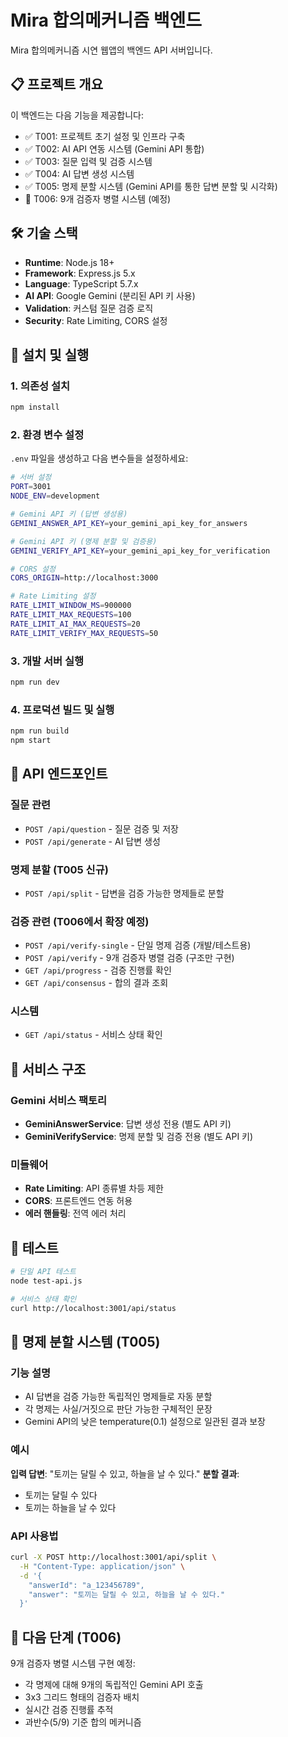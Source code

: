 # Mira 합의메커니즘 백엔드

Mira 합의메커니즘 시연 웹앱의 백엔드 API 서버입니다.

## 📋 프로젝트 개요

이 백엔드는 다음 기능을 제공합니다:

- ✅ T001: 프로젝트 초기 설정 및 인프라 구축
- ✅ T002: AI API 연동 시스템 (Gemini API 통합)
- ✅ T003: 질문 입력 및 검증 시스템
- ✅ T004: AI 답변 생성 시스템
- ✅ T005: 명제 분할 시스템 (Gemini API를 통한 답변 분할 및 시각화)
- 🚧 T006: 9개 검증자 병렬 시스템 (예정)

## 🛠 기술 스택

- **Runtime**: Node.js 18+
- **Framework**: Express.js 5.x
- **Language**: TypeScript 5.7.x
- **AI API**: Google Gemini (분리된 API 키 사용)
- **Validation**: 커스텀 질문 검증 로직
- **Security**: Rate Limiting, CORS 설정

## 🚀 설치 및 실행

### 1. 의존성 설치

```bash
npm install
```

### 2. 환경 변수 설정

`.env` 파일을 생성하고 다음 변수들을 설정하세요:

```bash
# 서버 설정
PORT=3001
NODE_ENV=development

# Gemini API 키 (답변 생성용)
GEMINI_ANSWER_API_KEY=your_gemini_api_key_for_answers

# Gemini API 키 (명제 분할 및 검증용)
GEMINI_VERIFY_API_KEY=your_gemini_api_key_for_verification

# CORS 설정
CORS_ORIGIN=http://localhost:3000

# Rate Limiting 설정
RATE_LIMIT_WINDOW_MS=900000
RATE_LIMIT_MAX_REQUESTS=100
RATE_LIMIT_AI_MAX_REQUESTS=20
RATE_LIMIT_VERIFY_MAX_REQUESTS=50
```

### 3. 개발 서버 실행

```bash
npm run dev
```

### 4. 프로덕션 빌드 및 실행

```bash
npm run build
npm start
```

## 📡 API 엔드포인트

### 질문 관련

- `POST /api/question` - 질문 검증 및 저장
- `POST /api/generate` - AI 답변 생성

### 명제 분할 (T005 신규)

- `POST /api/split` - 답변을 검증 가능한 명제들로 분할

### 검증 관련 (T006에서 확장 예정)

- `POST /api/verify-single` - 단일 명제 검증 (개발/테스트용)
- `POST /api/verify` - 9개 검증자 병렬 검증 (구조만 구현)
- `GET /api/progress` - 검증 진행률 확인
- `GET /api/consensus` - 합의 결과 조회

### 시스템

- `GET /api/status` - 서비스 상태 확인

## 🔧 서비스 구조

### Gemini 서비스 팩토리

- **GeminiAnswerService**: 답변 생성 전용 (별도 API 키)
- **GeminiVerifyService**: 명제 분할 및 검증 전용 (별도 API 키)

### 미들웨어

- **Rate Limiting**: API 종류별 차등 제한
- **CORS**: 프론트엔드 연동 허용
- **에러 핸들링**: 전역 에러 처리

## 🧪 테스트

```bash
# 단일 API 테스트
node test-api.js

# 서비스 상태 확인
curl http://localhost:3001/api/status
```

## 📝 명제 분할 시스템 (T005)

### 기능 설명

- AI 답변을 검증 가능한 독립적인 명제들로 자동 분할
- 각 명제는 사실/거짓으로 판단 가능한 구체적인 문장
- Gemini API의 낮은 temperature(0.1) 설정으로 일관된 결과 보장

### 예시

**입력 답변**: "토끼는 달릴 수 있고, 하늘을 날 수 있다."
**분할 결과**:

- 토끼는 달릴 수 있다
- 토끼는 하늘을 날 수 있다

### API 사용법

```bash
curl -X POST http://localhost:3001/api/split \
  -H "Content-Type: application/json" \
  -d '{
    "answerId": "a_123456789",
    "answer": "토끼는 달릴 수 있고, 하늘을 날 수 있다."
  }'
```

## 🔮 다음 단계 (T006)

9개 검증자 병렬 시스템 구현 예정:

- 각 명제에 대해 9개의 독립적인 Gemini API 호출
- 3x3 그리드 형태의 검증자 배치
- 실시간 검증 진행률 추적
- 과반수(5/9) 기준 합의 메커니즘
